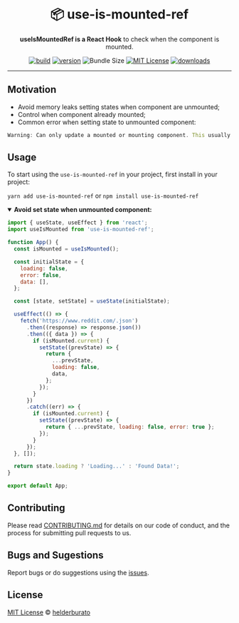 <div align="center">
  <h1>📦 use-is-mounted-ref</h1>

  <p><strong>useIsMountedRef is a React Hook</strong> to check when the component is mounted.</p>

<!-- prettier-ignore-start -->
[![build][build-badge]][build]
[![version][version-badge]][package]
![Bundle Size][bundle-size-badge]
[![MIT License][license-badge]][license]
[![downloads][downloads-badge]][npmtrends]
<!-- prettier-ignore-end -->

</div>

---

## Motivation

- Avoid memory leaks setting states when component are unmounted;
- Control when component already mounted;
- Common error when setting state to unmounted component:

```js
Warning: Can only update a mounted or mounting component. This usually means you called setState, replaceState, or forceUpdate on an unmounted component. This is a no-op.
```

## Usage

To start using the `use-is-mounted-ref` in your project, first install in your project:

`yarn add use-is-mounted-ref` or `npm install use-is-mounted-ref`

<details open>
<summary><strong>Avoid set state when unmounted component:</strong></summary>

```jsx
import { useState, useEffect } from 'react';
import useIsMounted from 'use-is-mounted-ref';

function App() {
  const isMounted = useIsMounted();

  const initialState = {
    loading: false,
    error: false,
    data: [],
  };

  const [state, setState] = useState(initialState);

  useEffect(() => {
    fetch('https://www.reddit.com/.json')
      .then((response) => response.json())
      .then(({ data }) => {
        if (isMounted.current) {
          setState((prevState) => {
            return {
              ...prevState,
              loading: false,
              data,
            };
          });
        }
      })
      .catch((err) => {
        if (isMounted.current) {
          setState((prevState) => {
            return { ...prevState, loading: false, error: true };
          });
        }
      });
  }, []);

  return state.loading ? 'Loading...' : 'Found Data!';
}

export default App;
```

</details>

## Contributing

Please read [CONTRIBUTING.md](CONTRIBUTING.md) for details on our code of conduct, and the process for submitting pull requests to us.

## Bugs and Sugestions

Report bugs or do suggestions using the [issues](https://github.com/helderburato/use-is-mounted-ref/issues).

## License

[MIT License](LICENSE) © [helderburato](https://helderburato.com)

<!-- prettier-ignore-start -->
[version-badge]: https://img.shields.io/npm/v/use-is-mounted-ref.svg?style=flat-square
[package]: https://www.npmjs.com/package/use-is-mounted-ref
[downloads-badge]: https://img.shields.io/npm/dm/use-is-mounted-ref.svg?style=flat-square
[npmtrends]: http://www.npmtrends.com/use-is-mounted-ref
[license-badge]: https://img.shields.io/npm/l/use-is-mounted-ref.svg?style=flat-square
[license]: https://github.com/helderburato/use-is-mounted-ref/blob/master/LICENSE
[build]: https://travis-ci.org/helderburato/use-is-mounted-ref
[build-badge]: https://travis-ci.org/helderburato/use-is-mounted-ref.svg?branch=master
[bundle-size-badge]: https://badgen.net/bundlephobia/min/use-is-mounted-ref
<!-- prettier-ignore-end -->
